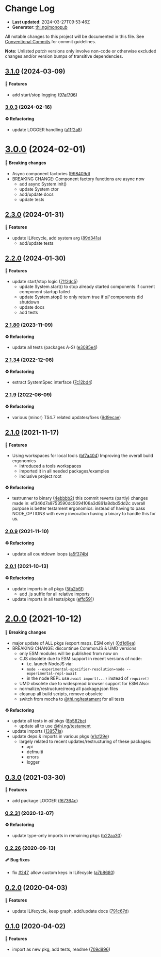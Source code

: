 # Change Log

- **Last updated**: 2024-03-27T09:53:46Z
- **Generator**: [thi.ng/monopub](https://thi.ng/monopub)

All notable changes to this project will be documented in this file.
See [Conventional Commits](https://conventionalcommits.org/) for commit guidelines.

**Note:** Unlisted _patch_ versions only involve non-code or otherwise excluded changes
and/or version bumps of transitive dependencies.

## [3.1.0](https://github.com/thi-ng/umbrella/tree/@thi.ng/system@3.1.0) (2024-03-09)

#### 🚀 Features

- add start/stop logging ([97af706](https://github.com/thi-ng/umbrella/commit/97af706))

### [3.0.3](https://github.com/thi-ng/umbrella/tree/@thi.ng/system@3.0.3) (2024-02-16)

#### ♻️ Refactoring

- update LOGGER handling ([a11f2a8](https://github.com/thi-ng/umbrella/commit/a11f2a8))

# [3.0.0](https://github.com/thi-ng/umbrella/tree/@thi.ng/system@3.0.0) (2024-02-01)

#### 🛑 Breaking changes

- Async component factories ([998409d](https://github.com/thi-ng/umbrella/commit/998409d))
- BREAKING CHANGE: Component factory functions are async now
  - add async System.init()
  - update System ctor
  - add/update docs
  - update tests

## [2.3.0](https://github.com/thi-ng/umbrella/tree/@thi.ng/system@2.3.0) (2024-01-31)

#### 🚀 Features

- update ILifecycle, add system arg ([89d341a](https://github.com/thi-ng/umbrella/commit/89d341a))
  - add/update tests

## [2.2.0](https://github.com/thi-ng/umbrella/tree/@thi.ng/system@2.2.0) (2024-01-30)

#### 🚀 Features

- update start/stop logic ([71f2dc5](https://github.com/thi-ng/umbrella/commit/71f2dc5))
  - update System.start() to stop already started components if current
  component startup failed
  - update System.stop() to only return true if _all_ components did shutdown
  - update docs
  - add tests

### [2.1.80](https://github.com/thi-ng/umbrella/tree/@thi.ng/system@2.1.80) (2023-11-09)

#### ♻️ Refactoring

- update all tests (packages A-S) ([e3085e4](https://github.com/thi-ng/umbrella/commit/e3085e4))

### [2.1.34](https://github.com/thi-ng/umbrella/tree/@thi.ng/system@2.1.34) (2022-12-06)

#### ♻️ Refactoring

- extract SystemSpec interface ([7c12bd4](https://github.com/thi-ng/umbrella/commit/7c12bd4))

### [2.1.9](https://github.com/thi-ng/umbrella/tree/@thi.ng/system@2.1.9) (2022-06-09)

#### ♻️ Refactoring

- various (minor) TS4.7 related updates/fixes ([9d9ecae](https://github.com/thi-ng/umbrella/commit/9d9ecae))

## [2.1.0](https://github.com/thi-ng/umbrella/tree/@thi.ng/system@2.1.0) (2021-11-17)

#### 🚀 Features

- Using workspaces for local tools ([bf7a404](https://github.com/thi-ng/umbrella/commit/bf7a404))
  Improving the overall build ergonomics
  - introduced a tools workspaces
  - imported it in all needed packages/examples
  - inclusive project root

#### ♻️ Refactoring

- testrunner to binary ([4ebbbb2](https://github.com/thi-ng/umbrella/commit/4ebbbb2))
  this commit reverts (partly) changes made in:
  ef346d7a8753590dc9094108a3d861a8dbd5dd2c
  overall purpose is better testament ergonomics:
  instead of having to pass NODE_OPTIONS with every invocation
  having a binary to handle this for us.

### [2.0.9](https://github.com/thi-ng/umbrella/tree/@thi.ng/system@2.0.9) (2021-11-10)

#### ♻️ Refactoring

- update all countdown loops ([a5f374b](https://github.com/thi-ng/umbrella/commit/a5f374b))

### [2.0.1](https://github.com/thi-ng/umbrella/tree/@thi.ng/system@2.0.1) (2021-10-13)

#### ♻️ Refactoring

- update imports in all pkgs ([5fa2b6f](https://github.com/thi-ng/umbrella/commit/5fa2b6f))
  - add .js suffix for all relative imports
- update imports in all tests/pkgs ([effd591](https://github.com/thi-ng/umbrella/commit/effd591))

# [2.0.0](https://github.com/thi-ng/umbrella/tree/@thi.ng/system@2.0.0) (2021-10-12)

#### 🛑 Breaking changes

- major update of ALL pkgs (export maps, ESM only) ([0d1d6ea](https://github.com/thi-ng/umbrella/commit/0d1d6ea))
- BREAKING CHANGE: discontinue CommonJS & UMD versions
  - only ESM modules will be published from now on
  - CJS obsolete due to ESM support in recent versions of node:
    - i.e. launch NodeJS via:
    - `node --experimental-specifier-resolution=node --experimental-repl-await`
    - in the node REPL use `await import(...)` instead of `require()`
  - UMD obsolete due to widespread browser support for ESM
  Also:
  - normalize/restructure/reorg all package.json files
  - cleanup all build scripts, remove obsolete
  - switch from mocha to [@thi.ng/testament](https://github.com/thi-ng/umbrella/tree/main/packages/testament) for all tests

#### ♻️ Refactoring

- update all tests in _all_ pkgs ([8b582bc](https://github.com/thi-ng/umbrella/commit/8b582bc))
  - update all to use [@thi.ng/testament](https://github.com/thi-ng/umbrella/tree/main/packages/testament)
- update imports ([138571a](https://github.com/thi-ng/umbrella/commit/138571a))
- update deps & imports in various pkgs ([e1cf29e](https://github.com/thi-ng/umbrella/commit/e1cf29e))
  - largely related to recent updates/restructuring of these packages:
    - api
    - defmulti
    - errors
    - logger

## [0.3.0](https://github.com/thi-ng/umbrella/tree/@thi.ng/system@0.3.0) (2021-03-30)

#### 🚀 Features

- add package LOGGER ([f67364c](https://github.com/thi-ng/umbrella/commit/f67364c))

### [0.2.31](https://github.com/thi-ng/umbrella/tree/@thi.ng/system@0.2.31) (2020-12-07)

#### ♻️ Refactoring

- update type-only imports in remaining pkgs ([b22aa30](https://github.com/thi-ng/umbrella/commit/b22aa30))

### [0.2.26](https://github.com/thi-ng/umbrella/tree/@thi.ng/system@0.2.26) (2020-09-13)

#### 🩹 Bug fixes

- fix [#247](https://github.com/thi-ng/umbrella/issues/247), allow custom keys in ILifecycle ([a7b8680](https://github.com/thi-ng/umbrella/commit/a7b8680))

## [0.2.0](https://github.com/thi-ng/umbrella/tree/@thi.ng/system@0.2.0) (2020-04-03)

#### 🚀 Features

- update ILifecycle, keep graph, add/update docs ([791c67d](https://github.com/thi-ng/umbrella/commit/791c67d))

## [0.1.0](https://github.com/thi-ng/umbrella/tree/@thi.ng/system@0.1.0) (2020-04-02)

#### 🚀 Features

- import as new pkg, add tests, readme ([709d896](https://github.com/thi-ng/umbrella/commit/709d896))
